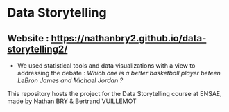 # Data Storytelling

## Website : https://nathanbry2.github.io/data-storytelling2/

* We used statistical tools and data visualizations with a view to addressing the debate : _Which one is a better basketball player beteen LeBron James and Michael Jordan ?_

This repository hosts the project for the Data Storytelling course at ENSAE, made by Nathan BRY & Bertrand VUILLEMOT
